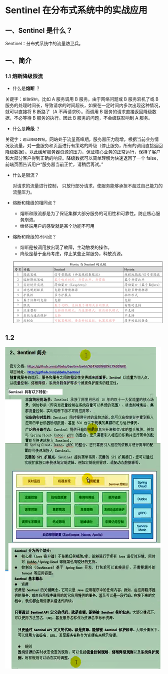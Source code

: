# Sentinel 在分布式系统中的实战应用

## 一、Sentinel 是什么？

Sentinel：分布式系统中的流量防卫兵。

## 一、简介

### 1.1 熔断降级限流

- 什么是**熔断** ？

关键字：`断路保护`。比如 A 服务调用 B 服务，由于网络问题或 B 服务宕机了或 B 服务的处理时间长，导致请求的时间超长，如果在一定时间内多次出现这种情况，就可以直接将 B 断路了（A 不再请求B）。而调用 B 服务的请求直接返回降级数据，不必等待 B 服务的执行。因此 B 服务的问题，不会级联影响到 A 服务。

- 什么是**降级** ？

关键字：`返回降级数据`。网站处于流量高峰期，服务器压力剧增，根据当前业务情况及流量，对一些服务和页面进行有策略的降级（停止服务，所有的调用直接返回降级数据）。以此缓解服务器资源的压力，保证核心业务的正常运行，保持了客户和大部分客户得到正确的响应。降级数据可以简单理解为快速返回了一个 false，前端页面告诉用户“服务器当前正忙，请稍后再试。”

- 什么是限流？

  对请求的流量进行控制， 只放行部分请求，使服务能够承担不超过自己能力的流量压力。

- 熔断和降级的相同点？

  - 熔断和限流都是为了保证集群大部分服务的可用性和可靠性。防止核心服务崩溃。
  - 给终端用户的感受就是某个功能不可用

- 熔断和降级的不同点？

  - 熔断是被调用放出现了故障，主动触发的操作。
  - 降级是基于全局考虑，停止某些正常服务，释放资源。

  ![Hystix 和 Sentinel 对比](17.SpringCloud整合Alibaba-Sentinel组件.assets/image-20201024080239832.png)

## 1.2

  

![image-20201025195119111](17.SpringCloud整合Alibaba-Sentinel组件.assets/image-20201025195119111.png)